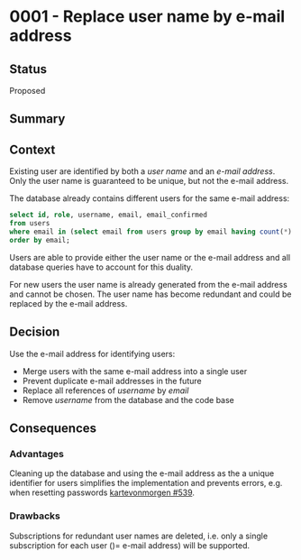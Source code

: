 # 0001 - Replace user name by e-mail address

## Status
[status]: #status

Proposed

## Summary
[summary]: #summary

## Context
[context]: #context

Existing user are identified by both a *user name* and an *e-mail address*.
Only the user name is guaranteed to be unique, but not the e-mail address.

The database already contains different users for the same e-mail address:

```sql
select id, role, username, email, email_confirmed
from users
where email in (select email from users group by email having count(*) > 1)
order by email;
```

Users are able to provide either the user name or the e-mail address and all
database queries have to account for this duality.

For new users the user name is already generated from the e-mail address
and cannot be chosen. The user name has become redundant and could be
replaced by the e-mail address.

## Decision
[decision]: #decision

Use the e-mail address for identifying users:

- Merge users with the same e-mail address into a single user
- Prevent duplicate e-mail addresses in the future
- Replace all references of *username* by *email*
- Remove *username* from the database and the code base

## Consequences
[consequences]: #consequences

### Advantages

Cleaning up the database and using the e-mail address as the a unique identifier
for users simplifies the implementation and prevents errors, e.g. when resetting passwords
[kartevonmorgen #539](https://github.com/kartevonmorgen/kartevonmorgen/issues/539).

### Drawbacks

Subscriptions for redundant user names are deleted, i.e. only a single subscription
for each user ()= e-mail address) will be supported.

